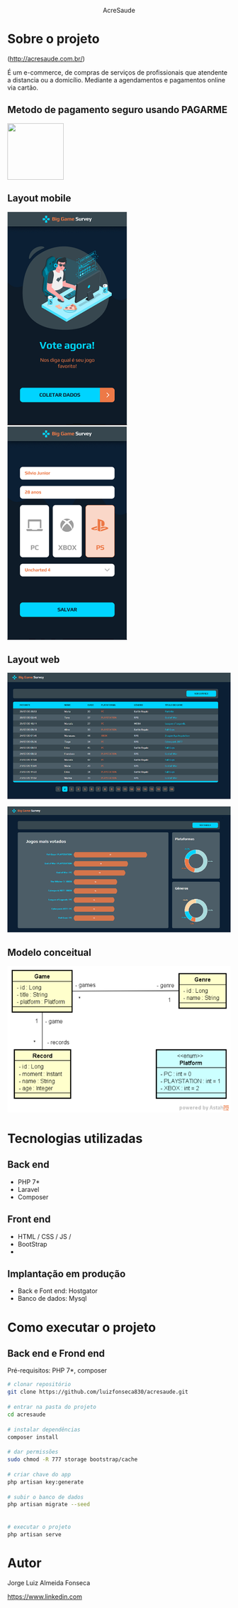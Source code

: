 <p align="center">AcreSaude</p>



# Sobre o projeto

(http://acresaude.com.br/)

É um e-commerce, de compras de serviços de profissionais que atendente a distancia ou a domicílio.
Mediante a agendamentos e pagamentos online via cartão.


## Metodo de pagamento seguro usando PAGARME
<img src="https://avatars1.githubusercontent.com/u/3846050?v=4&s=200" width="127px" height="127px" align="center"/>


## Layout mobile
![Mobile 1](https://github.com/acenelio/assets/raw/main/sds1/mobile1.png) ![Mobile 2](https://github.com/acenelio/assets/raw/main/sds1/mobile2.png)

## Layout web
![Web 1](https://github.com/acenelio/assets/raw/main/sds1/web1.png)

![Web 2](https://github.com/acenelio/assets/raw/main/sds1/web2.png)

## Modelo conceitual
![Modelo Conceitual](https://github.com/acenelio/assets/raw/main/sds1/modelo-conceitual.png)

# Tecnologias utilizadas
## Back end
- PHP 7*
- Laravel
- Composer

## Front end
- HTML / CSS / JS /
- BootStrap
- 
## Implantação em produção
- Back e Font end: Hostgator
- Banco de dados: Mysql

# Como executar o projeto

## Back end e Frond end
Pré-requisitos: PHP 7*, composer

```bash
# clonar repositório
git clone https://github.com/luizfonseca830/acresaude.git

# entrar na pasta do projeto
cd acresaude

# instalar dependências
composer install

# dar permissões
sudo chmod -R 777 storage bootstrap/cache

# criar chave do app
php artisan key:generate

# subir o banco de dados
php artisan migrate --seed


# executar o projeto
php artisan serve
```

# Autor
Jorge Luiz Almeida Fonseca

https://www.linkedin.com
